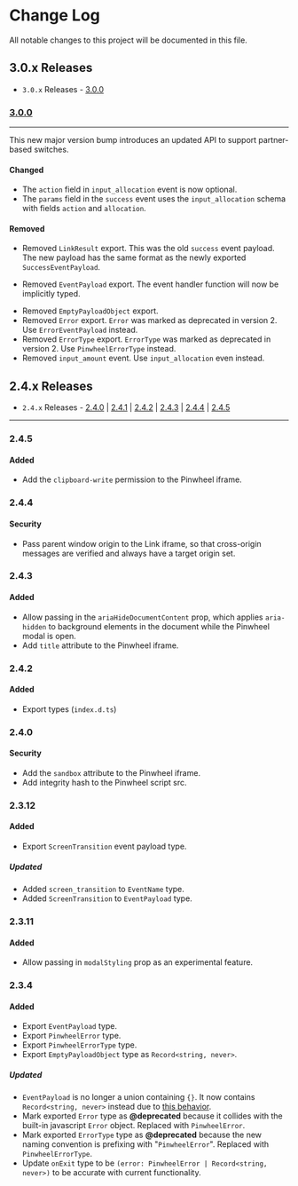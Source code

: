 # Change Log

All notable changes to this project will be documented in this file.

## 3.0.x Releases

- `3.0.x` Releases - [3.0.0](#300)

### [3.0.0](https://github.com/underdog-tech/pinwheel-ios-sdk/releases/tag/3.0.0)

---

This new major version bump introduces an updated API to support partner-based switches.

#### Changed
- The `action` field in `input_allocation` event is now optional.
- The `params` field in the `success` event uses the `input_allocation` schema with fields `action` and `allocation`.

#### Removed
- Removed `LinkResult` export. This was the old `success` event payload. The new payload has the same format as the newly exported `SuccessEventPayload`.
<!-- - Removed `PinwheelError` export. Use `ErrorEventPayload` instead. -->
- Removed `EventPayload` export. The event handler function will now be implicitly typed.
<!-- - Removed `ScreenTransition` export. Use `ScreenTransitionEventPayload` instead. -->
<!-- - Removed `InputAllocation` export. Use `ScreenTransitionEventPayload` instead. -->
- Removed `EmptyPayloadObject` export.
- Removed `Error` export. `Error` was marked as deprecated in version 2. Use `ErrorEventPayload` instead.
- Removed `ErrorType` export. `ErrorType` was marked as deprecated in version 2. Use `PinwheelErrorType` instead.
- Removed `input_amount` event. Use `input_allocation` even instead.


## 2.4.x Releases

- `2.4.x` Releases - [2.4.0](#240) | [2.4.1](#241) | [2.4.2](#242) | [2.4.3](#243) | [2.4.4](#244) | [2.4.5](#245)

---

### 2.4.5

#### Added

- Add the `clipboard-write` permission to the Pinwheel iframe.

### 2.4.4

#### Security

- Pass parent window origin to the Link iframe, so that cross-origin messages are verified and always have a target origin set.

### 2.4.3

#### Added

- Allow passing in the `ariaHideDocumentContent` prop, which applies `aria-hidden` to background elements in the document while the Pinwheel modal is open.
- Add `title` attribute to the Pinwheel iframe.

### 2.4.2

#### Added

- Export types (`index.d.ts`)

### 2.4.0

#### Security

- Add the `sandbox` attribute to the Pinwheel iframe.
- Add integrity hash to the Pinwheel script src.

### 2.3.12

#### Added

- Export `ScreenTransition` event payload type.

##### Updated

- Added `screen_transition` to `EventName` type.
- Added `ScreenTransition` to `EventPayload` type.

### 2.3.11

#### Added

- Allow passing in `modalStyling` prop as an experimental feature.

### 2.3.4

#### Added

- Export `EventPayload` type.
- Export `PinwheelError` type.
- Export `PinwheelErrorType` type.
- Export `EmptyPayloadObject` type as `Record<string, never>`.

##### Updated

- `EventPayload` is no longer a union containing `{}`. It now contains `Record<string, never>` instead due to [this behavior](https://github.com/Microsoft/TypeScript/wiki/FAQ#why-are-all-types-assignable-to-empty-interfaces).
- Mark exported `Error` type as **@deprecated** because it collides with the built-in javascript `Error` object. Replaced with `PinwheelError`.
- Mark exported `ErrorType` type as **@deprecated** because the new naming convention is prefixing with "`PinwheelError`". Replaced with `PinwheelErrorType`.
- Update `onExit` type to be `(error: PinwheelError | Record<string, never>)` to be accurate with current functionality.
